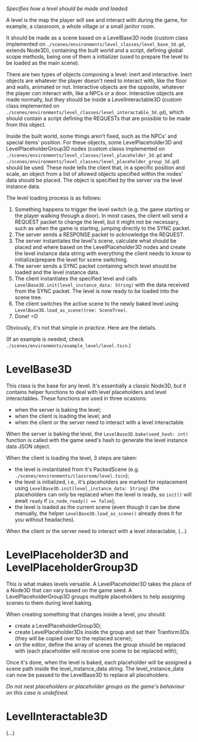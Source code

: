_Specifies how a level should be made and loaded._

A level is the map the player will see and interact with during the game, for example, a classroom, a whole village or a small janitor room. 

It should be made as a scene based on a LevelBase3D node (custom class implemented on `./scenes/environments/level_classes/level_base_3d.gd`, extends Node3D), containing the built world and a script, defining global scope methods, being one of them a initializer (used to prepare the level to be loaded as the main scene). 

There are two types of objects composing a level: inert and interactive. Inert objects are whatever the player doesn't need to interact with, like the floor and walls, animated or not. Interactive objects are the opposite, whatever the player _can_ interact with, like a NPCs or a door. Interactive objects are made normally, but they should be inside a LevelInteractable3D (custom class implemented on `./scenes/environments/level_classes/level_interactable_3d.gd`), which should contain a script defining the REQUESTs that are possible to be made from this object.

Inside the built world, some things aren't fixed, such as the NPCs' and special items' position. For these objects, some LevelPlaceholder3D and LevelPlaceholderGroup3D nodes (custom classs implemented on `./scenes/environments/level_classes/level_placeholder_3d.gd` and `./scenes/environments/level_classes/level_placeholder_group_3d.gd`) should be used. These node tells the client that, in a specific position and scale, an object from a list of allowed objects specified within the nodes' data should be placed. The object is specified by the server via the level instance data. 

The level loading process is as follows:
1. Something happens to trigger the level switch (e.g. the game starting or the player walking through a door). In most cases, the client will send a REQUEST packet to change the level, but it might not be necessary, such as when the game is starting, jumping directly to the SYNC packet. 
2. The server sends a RESPONSE packet to acknowledge the REQUEST.
3. The server instantiates the level's scene, calculate what should be placed and where based on the LevelPlaceholder3D nodes and create the level instance data string with everything the client needs to know to initialize/prepare the level for scene switching.
4. The server sends a SYNC packet containing which level should be loaded and the level instance data.
5. The client instantiates the specified level and calls `LevelBase3D.init(level_instance_data: String)` with the data received from the SYNC packet. The level is now ready to be loaded into the scene tree.
6. The client switches the active scene to the newly baked level using `LevelBase3D.load_as_scene(tree: SceneTree)`.
7. Done! =D

Obviously, it's not that simple in practice. Here are the details.

(If an example is needed, check `./scenes/environments/example_level/level.tscn`.)

LevelBase3D
===========

This class is the base for any level. It's essentially a classic Node3D, but it contains helper functions to deal with level placeholders and level interactables. These functions are used in three ocasions:
- when the server is baking the level;
- when the client is loading the level; and
- when the client or the server need to interact with a level interactable.

When the server is baking the level, the `LevelBase3D.bake(seed_hash: int)` function is called with the game seed's hash to generate the level instance data JSON object.

When the client is loading the level, 3 steps are taken:
- the level is instantiated from it's PackedScene (e.g. `./scenes/environments/classroom/level.tscn`);
- the level is initialized, i.e., it's placeholders are marked for replacement using `LevelBase3D.init(level_instance_data: String)` (the placeholders can only be replaced when the level is ready, so `init()` will await `ready` if `is_node_ready() == false`);
- the level is loaded as the current scene (even though it can be done manually, the helper `LevelBase3D.load_as_scene()` already does it for you without headaches).

When the client or the server need to interact with a level interactable, (...)

LevelPlaceholder3D and LevelPlaceholderGroup3D
==============================================

This is what makes levels versatile. A LevelPlaceholder3D takes the place of a Node3D that can vary based on the game seed. A LevelPlaceholderGroup3D groups multiple placeholders to help assigning scenes to them during level baking. 

When creating something that changes inside a level, you should:
- create a LevelPlaceholderGroup3D;
- create LevelPlaceholder3Ds inside the group and set their Tranform3Ds (they will be copied over to the replaced scene);
- on the editor, define the array of scenes the group should be replaced with (each placeholder will receive one scene to be replaced with);

Once it's done, when the level is baked, each placeholder will be assigned a scene path inside the level_instance_data string. The level_instance_data can now be passed to the LevelBase3D to replace all placeholders.

_Do not nest placeholders or placeholder groups as the game's behaviour on this case is undefined._

LevelInteractable3D
===================

(...)